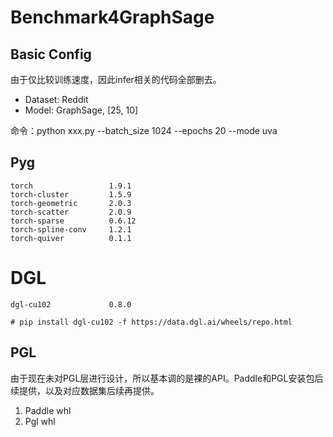 # Benchmark4GraphSage

## Basic Config

由于仅比较训练速度，因此infer相关的代码全部删去。

- Dataset: Reddit
- Model: GraphSage, [25, 10]

命令：python xxx.py --batch_size 1024 --epochs 20 --mode uva

## Pyg

```
torch                 1.9.1
torch-cluster         1.5.9
torch-geometric       2.0.3
torch-scatter         2.0.9
torch-sparse          0.6.12
torch-spline-conv     1.2.1
torch-quiver          0.1.1
```

# DGL

```
dgl-cu102             0.8.0

# pip install dgl-cu102 -f https://data.dgl.ai/wheels/repo.html
```

## PGL

由于现在未对PGL层进行设计，所以基本调的是裸的API。Paddle和PGL安装包后续提供，以及对应数据集后续再提供。
1. Paddle whl
2. Pgl whl
